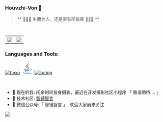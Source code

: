 ### Houvzhi-Von 👋

> ** 🚀🚀🚀  生而为人，还是要有所敬畏 🚀🚀🚀 **
<br/>
<table>
  <tr>
    <td align="center" style="padding=0;width=50%;">
      <img align="center" style="padding=0;" src="https://github-readme-stats.vercel.app/api/?username=Houvzhi-Von&show_icons=true&hide_border=true&icon_color=C9F9D9&hide_title=true&count_private=true&theme=vue-dark" />
    <td align="center" style="padding=0;width=70%;">
      <img align="center" style="padding=0;" src="https://github-readme-stats.quantumlytangled.vercel.app/api/top-langs/?username=Houvzhi-Von&layout=compact&show_icons=true&hide_border=true&icon_color=f0f0f000&count_private=true&theme=vue-dark" />
    </td>
  </tr>
</table>

<h3 align="left">Languages and Tools:</h3>
<p align="left">
  <a href="hexo.io/" target="_blank"> <img src="https://www.vectorlogo.zone/logos/hexoio/hexoio-icon.svg" alt="hexo" width="40" height="40"/></a> 
  <a href="https://www.java.com" target="_blank"> <img src="https://raw.githubusercontent.com/devicons/devicon/master/icons/java/java-original.svg" alt="java" width="40" height="40"/></a>
  <a href="https://spring.io/" target="_blank"> <img src="https://www.vectorlogo.zone/logos/springio/springio-icon.svg" alt="spring" width="40" height="40"/></a>
</p>
<br/>

- 🌱 现在的我: 闲余时间投身摄影，最近在开发摄影社区小程序 「 敬请期待.... 」
- 🧩 技术社区: [智镜智言](https://houvzhi-von.github.io)
- 💬 微信公众号:「 智镜智言 」, 欢迎大家前来关注
<img src="http://blog.osnooker.com/uploads/weixin_1.jpg"/>

